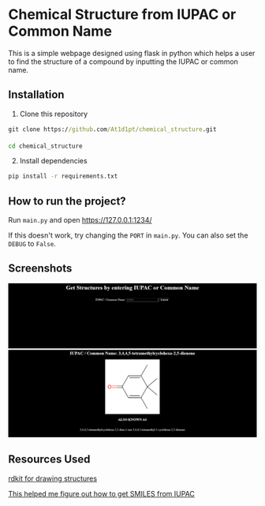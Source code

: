 # Chemical Structure from IUPAC or Common Name
This is a simple webpage designed using flask in python which helps a user to find the structure of a compound by inputting the IUPAC or common name.

## Installation
1. Clone this repository
```cmd
git clone https://github.com/At1d1pt/chemical_structure.git

cd chemical_structure
```

2. Install dependencies
```cmd
pip install -r requirements.txt
```

## How to run the project?
Run `main.py` and open https://127.0.0.1:1234/

If this doesn't work, try changing the `PORT` in `main.py`.
You can also set the `DEBUG` to `False`.

## Screenshots
![screenshot](screenshots/ss1.png)
![screenshot](screenshots/ss2.png)

## Resources Used
[rdkit for drawing structures](https://www.rdkit.org/docs/GettingStartedInPython.html)

[This helped me figure out how to get SMILES from IUPAC](https://stackoverflow.com/questions/54930121/converting-molecule-name-to-smiles)